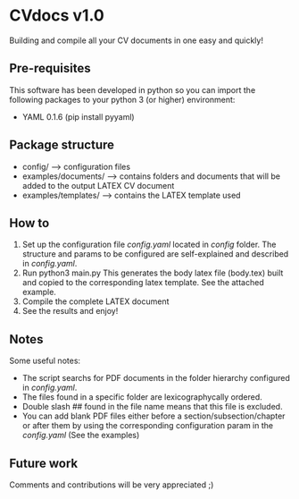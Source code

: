 # **CVdocs v1.0**
Building and compile all your CV documents in one easy and quickly!

Pre-requisites
--------------
This software has been developed in python so you can import the following packages to your python 3 (or higher) environment:
- YAML 0.1.6 (pip install pyyaml)

Package structure
-----------------
- config/ --> configuration files 
- examples/documents/ --> contains folders and documents that will be added to the output LATEX CV document
- examples/templates/ --> contains the LATEX template used 

How to
------
1. Set up the configuration file _config.yaml_ located in _config_ folder. The structure and params to be configured are self-explained and described in _config.yaml_.
2. Run python3 main.py This generates the body latex file (body.tex) built and copied to the corresponding latex template. See the attached example.
3. Compile the complete LATEX document
4. See the results and enjoy!

Notes
-----
Some useful notes:
- The script searchs for PDF documents in the folder hierarchy configured in _config.yaml_.
- The files found in a specific folder are lexicographycally ordered.
- Double slash ## found in the file name means that this file is excluded.
- You can add blank PDF files either before a section/subsection/chapter or after them by using the corresponding configuration param in the _config.yaml_ (See the examples)

Future work
-----------
Comments and contributions will be very appreciated ;)






